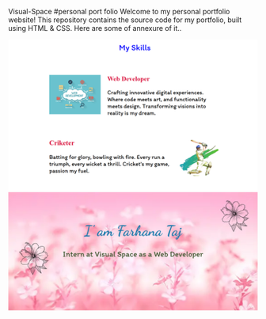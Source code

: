 Visual-Space 
#personal port folio
Welcome to my personal portfolio website! This repository contains the source code for my portfolio, built using HTML & CSS.
Here are some of annexure of it..

![image Alt](https://github.com/taj-coder/intern-portfolio/blob/main/Screenshot%202025-01-26%20235305.png)
![image Alt](https://github.com/taj-coder/intern-portfolio/blob/main/Screenshot%202025-01-26%20235217.png)
